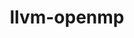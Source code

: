 ---
title: "llvm-openmp"
layout: cache
categories: [package, develop-2025-07-13]
meta: {"compilers": ["apple-clang@17.0.0"], "num_specs": 1, "num_specs_by_stack": {"ml-darwin-aarch64-mps": 1, "root": 1}, "oss": ["sequoia"], "platforms": ["darwin"], "stacks": ["ml-darwin-aarch64-mps", "root"], "targets": ["aarch64"], "versions": ["18.1.0"]}
spec_details: [{"compiler": "apple-clang@17.0.0", "hash": "bl47gz6c5bj6f7ypp4uqfddzxlpfqq65", "os": "sequoia", "platform": "darwin", "size": "-", "stacks": ["ml-darwin-aarch64-mps", "root"], "target": "aarch64", "variants": ["build_system=cmake", "build_type=Release", "generator=make", "~ipo", "+multicompat"], "versions": ["18.1.0"]}]
---